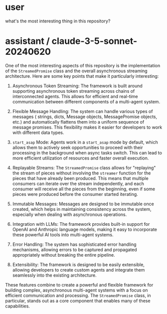 user
========================================
what's the most interesting thing in this repository?

assistant / claude-3-5-sonnet-20240620
========================================
One of the most interesting aspects of this repository is the implementation of
the `StreamedPromise` class and the overall asynchronous streaming architecture.
Here are some key points that make it particularly interesting:

1. Asynchronous Token Streaming: The framework is built around supporting
   asynchronous token streaming across chains of interconnected agents. This
   allows for efficient and real-time communication between different components
   of a multi-agent system.

2. Flexible Message Handling: The system can handle various types of messages (
   strings, dicts, Message objects, MessagePromise objects, etc.) and
   automatically flattens them into a uniform sequence of message promises. This
   flexibility makes it easier for developers to work with different data types.

3. `start_asap` Mode: Agents work in a `start_asap` mode by default, which
   allows them to actively seek opportunities to proceed with their processing
   in the background when async tasks switch. This can lead to more efficient
   utilization of resources and faster overall execution.

4. Replayable Streams: The `StreamedPromise` class allows for "replaying" the
   stream of pieces without involving the `streamer` function for the pieces
   that have already been produced. This means that multiple consumers can
   iterate over the stream independently, and each consumer will receive all the
   pieces from the beginning, even if some pieces were produced before the
   consumer started iterating.

5. Immutable Messages: Messages are designed to be immutable once created, which
   helps in maintaining consistency across the system, especially when dealing
   with asynchronous operations.

6. Integration with LLMs: The framework provides built-in support for OpenAI and
   Anthropic language models, making it easy to incorporate these powerful AI
   tools into multi-agent systems.

7. Error Handling: The system has sophisticated error handling mechanisms,
   allowing errors to be captured and propagated appropriately without breaking
   the entire pipeline.

8. Extensibility: The framework is designed to be easily extensible, allowing
   developers to create custom agents and integrate them seamlessly into the
   existing architecture.

These features combine to create a powerful and flexible framework for building
complex, asynchronous multi-agent systems with a focus on efficient
communication and processing. The `StreamedPromise` class, in particular, stands
out as a core component that enables many of these capabilities.
